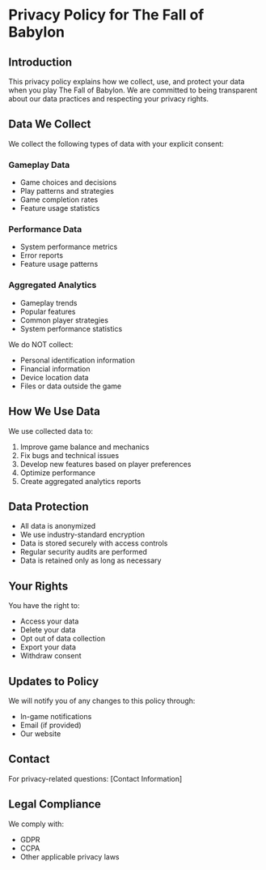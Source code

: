 # Privacy Policy for The Fall of Babylon

## Introduction
This privacy policy explains how we collect, use, and protect your data when you play The Fall of Babylon. We are committed to being transparent about our data practices and respecting your privacy rights.

## Data We Collect
We collect the following types of data with your explicit consent:

### Gameplay Data
- Game choices and decisions
- Play patterns and strategies
- Game completion rates
- Feature usage statistics

### Performance Data
- System performance metrics
- Error reports
- Feature usage patterns

### Aggregated Analytics
- Gameplay trends
- Popular features
- Common player strategies
- System performance statistics

We do NOT collect:
- Personal identification information
- Financial information
- Device location data
- Files or data outside the game

## How We Use Data
We use collected data to:
1. Improve game balance and mechanics
2. Fix bugs and technical issues
3. Develop new features based on player preferences
4. Optimize performance
5. Create aggregated analytics reports

## Data Protection
- All data is anonymized
- We use industry-standard encryption
- Data is stored securely with access controls
- Regular security audits are performed
- Data is retained only as long as necessary

## Your Rights
You have the right to:
- Access your data
- Delete your data
- Opt out of data collection
- Export your data
- Withdraw consent

## Updates to Policy
We will notify you of any changes to this policy through:
- In-game notifications
- Email (if provided)
- Our website

## Contact
For privacy-related questions:
[Contact Information]

## Legal Compliance
We comply with:
- GDPR
- CCPA
- Other applicable privacy laws
